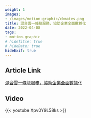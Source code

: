 ```yaml
---
weight: 1
images:
- /images/motion-graphic/ckmates.png
title: 混合雲一條龍服務，協助企業全面數據化
date: 2022-04-08
tags:
- motion-graphic
# hideTitle: true
# hideDate: true
hideExif: true
---
```


## Article Link

[混合雲一條龍服務，協助企業全面數據化](https://www.thenewslens.com/feature/ckmates/140625)

## Video

{{< youtube Xpv0Y9L58ks >}}

